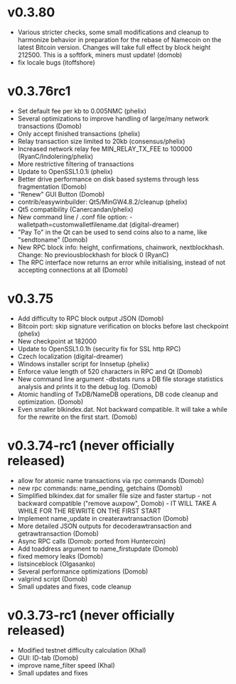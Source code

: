 v0.3.80
======
* Various stricter checks, some small modifications and cleanup to harmonize
behavior in preparation for the rebase of Namecoin on the latest Bitcoin version.
Changes will take full effect by block height 212500. This is a softfork, miners
must update! (domob)
* fix locale bugs (itoffshore)

v0.3.76rc1
========
* Set default fee per kb to 0.005NMC (phelix)
* Several optimizations to improve handling of large/many network transactions (Domob)
* Only accept finished transactions (phelix)
* Relay transaction size limited to 20kb (consensus/phelix)
* Increased network relay fee MIN_RELAY_TX_FEE to 100000 (RyanC/Indolering/phelix)
* More restrictive filtering of transactions
* Update to OpenSSL1.0.1i (phelix)
* Better drive performance on disk based systems through less fragmentation (Domob)
* "Renew" GUI Button (Domob)
* contrib/easywinbuilder: Qt5/MinGW4.8.2/cleanup (phelix)
* Qt5 compatibility (Canercandan/phelix)
* New command line / .conf file option: -walletpath=customwalletfilename.dat (digital-dreamer)
* "Pay To" in the Qt can be used to send coins also to a name, like "sendtoname" (Domob)
* New RPC block info: height, confirmations, chainwork, nextblockhash. Change: No previousblockhash for block 0 (RyanC)
* The RPC interface now returns an error while initialising, instead of not accepting connections at all (Domob)

v0.3.75
=======
* Add difficulty to RPC block output JSON (Domob)
* Bitcoin port: skip signature verification on blocks before last checkpoint (phelix)
* New checkpoint at 182000
* Update to OpenSSL1.0.1h (security fix for SSL http RPC)
* Czech localization (digital-dreamer)
* Windows installer script for Innsetup (phelix)
* Enforce value length of 520 characters in RPC and Qt (Domob)
* New command line argument -dbstats runs a DB file storage statistics analysis and prints it to the debug log. (Domob)
* Atomic handling of TxDB/NameDB operations, DB code cleanup and optimization. (Domob)
* Even smaller blkindex.dat. Not backward compatible. It will take a while for the rewrite on the first start. (Domob)

v0.3.74-rc1 (never officially released)
=======================================
* allow for atomic name transactions via rpc commands (Domob)
* new rpc commands: name_pending, getchains (Domob)
* Simplified blkindex.dat for smaller file size and faster startup - not backward compatible ("remove auxpow", Domob) - IT WILL TAKE A WHILE FOR THE REWRITE ON THE FIRST START
* Implement name_update in createrawtransaction (Domob)
* More detailed JSON outputs for decoderawtransaction and getrawtransaction (Domob)
* Async RPC calls (Domob: ported from Huntercoin)
* Add toaddress argument to name_firstupdate (Domob)
* fixed memory leaks (Domob)
* listsinceblock (Olgasanko)
* Several performance optimizations (Domob)
* valgrind script (Domob)
* Small updates and fixes, code cleanup

v0.3.73-rc1 (never officially released)
=======================================
* Modified testnet difficulty calculation (Khal)
* GUI: ID-tab (Domob)
* improve name_filter speed (Khal)
* Small updates and fixes
